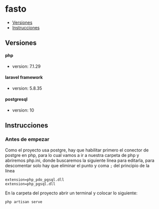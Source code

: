 # fasto
* [Versiones](#Versiones)
* [Instrucciones](#Instrucciones)


## Versiones

#### php 
* version: 7.1.29

#### laravel framework
* version: 5.8.35

#### postgresql
* version: 10


## Instrucciones

### Antes de empezar

Como el proyecto usa postgre, hay que habilitar primero el conector de postgre en php,
para lo cual vamos a ir a nuestra carpeta de php y abriremos php.ini, donde buscaremos la siguiente linea para editarla, para descomentar solo hay que eliminar el punto y coma ``` ; ``` del principio de la línea

```
extension=php_pdo_pgsql.dll
extension=php_pgsql.dll
```

En la carpeta del proyecto abrir un terminal y colocar lo siguiente: 

```
php artisan serve
```

